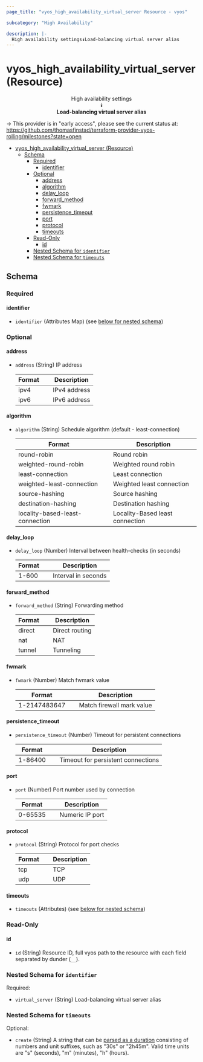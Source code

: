 ```yaml
---
page_title: "vyos_high_availability_virtual_server Resource - vyos"

subcategory: "High Availability"

description: |-
  High availability settings⯯Load-balancing virtual server alias
---
```


# vyos_high_availability_virtual_server (Resource)
<center>

High availability settings  
⯯  
**Load-balancing virtual server alias**


</center>

-> This provider is in "early access", please see the current status at: https://github.com/thomasfinstad/terraform-provider-vyos-rolling/milestones?state=open

<!--TOC-->

- [vyos_high_availability_virtual_server (Resource)](#vyos_high_availability_virtual_server-resource)
  - [Schema](#schema)
    - [Required](#required)
      - [identifier](#identifier)
    - [Optional](#optional)
      - [address](#address)
      - [algorithm](#algorithm)
      - [delay_loop](#delay_loop)
      - [forward_method](#forward_method)
      - [fwmark](#fwmark)
      - [persistence_timeout](#persistence_timeout)
      - [port](#port)
      - [protocol](#protocol)
      - [timeouts](#timeouts)
    - [Read-Only](#read-only)
      - [id](#id)
    - [Nested Schema for `identifier`](#nested-schema-for-identifier)
    - [Nested Schema for `timeouts`](#nested-schema-for-timeouts)

<!--TOC-->

<!-- schema generated by tfplugindocs -->
## Schema

### Required

#### identifier
- `identifier` (Attributes Map) (see [below for nested schema](#nestedatt--identifier))

### Optional

#### address
- `address` (String) IP address

    |  Format  &emsp;|  Description   |
    |----------|----------------|
    |  ipv4    &emsp;|  IPv4 address  |
    |  ipv6    &emsp;|  IPv6 address  |
#### algorithm
- `algorithm` (String) Schedule algorithm (default - least-connection)

    |  Format                           &emsp;|  Description                      |
    |-----------------------------------|-----------------------------------|
    |  round-robin                      &emsp;|  Round robin                      |
    |  weighted-round-robin             &emsp;|  Weighted round robin             |
    |  least-connection                 &emsp;|  Least connection                 |
    |  weighted-least-connection        &emsp;|  Weighted least connection        |
    |  source-hashing                   &emsp;|  Source hashing                   |
    |  destination-hashing              &emsp;|  Destination hashing              |
    |  locality-based-least-connection  &emsp;|  Locality-Based least connection  |
#### delay_loop
- `delay_loop` (Number) Interval between health-checks (in seconds)

    |  Format  &emsp;|  Description          |
    |----------|-----------------------|
    |  1-600   &emsp;|  Interval in seconds  |
#### forward_method
- `forward_method` (String) Forwarding method

    |  Format  &emsp;|  Description     |
    |----------|------------------|
    |  direct  &emsp;|  Direct routing  |
    |  nat     &emsp;|  NAT             |
    |  tunnel  &emsp;|  Tunneling       |
#### fwmark
- `fwmark` (Number) Match fwmark value

    |  Format        &emsp;|  Description                |
    |----------------|-----------------------------|
    |  1-2147483647  &emsp;|  Match firewall mark value  |
#### persistence_timeout
- `persistence_timeout` (Number) Timeout for persistent connections

    |  Format   &emsp;|  Description                         |
    |-----------|--------------------------------------|
    |  1-86400  &emsp;|  Timeout for persistent connections  |
#### port
- `port` (Number) Port number used by connection

    |  Format   &emsp;|  Description      |
    |-----------|-------------------|
    |  0-65535  &emsp;|  Numeric IP port  |
#### protocol
- `protocol` (String) Protocol for port checks

    |  Format  &emsp;|  Description  |
    |----------|---------------|
    |  tcp     &emsp;|  TCP          |
    |  udp     &emsp;|  UDP          |
#### timeouts
- `timeouts` (Attributes) (see [below for nested schema](#nestedatt--timeouts))

### Read-Only

#### id
- `id` (String) Resource ID, full vyos path to the resource with each field separated by dunder (`__`).

<a id="nestedatt--identifier"></a>
### Nested Schema for `identifier`

Required:

- `virtual_server` (String) Load-balancing virtual server alias


<a id="nestedatt--timeouts"></a>
### Nested Schema for `timeouts`

Optional:

- `create` (String) A string that can be [parsed as a duration](https://pkg.go.dev/time#ParseDuration) consisting of numbers and unit suffixes, such as &#34;30s&#34; or &#34;2h45m&#34;. Valid time units are &#34;s&#34; (seconds), &#34;m&#34; (minutes), &#34;h&#34; (hours).
